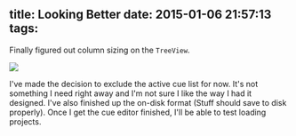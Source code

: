 title: Looking Better
date: 2015-01-06 21:57:13
tags:
---

Finally figured out column sizing on the `TreeView`.

<!-- more -->

![](gui.png)

I've made the decision to exclude the active cue list for now. It's not something I need right away and I'm not sure I like the way I had it designed. I've also finished up the on-disk format (Stuff should save to disk properly). Once I get the cue editor finished, I'll be able to test loading projects.
